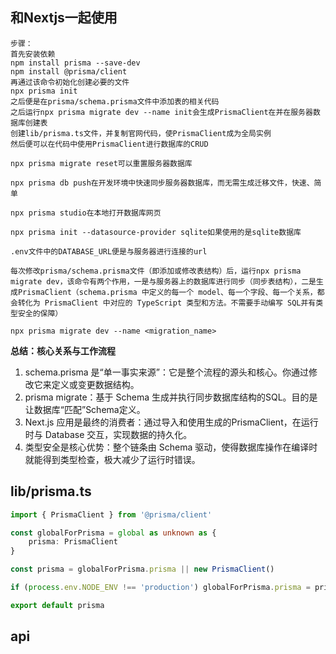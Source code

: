 ## 和Nextjs一起使用
```shell
步骤：
首先安装依赖
npm install prisma --save-dev
npm install @prisma/client
再通过该命令初始化创建必要的文件
npx prisma init
之后便是在prisma/schema.prisma文件中添加表的相关代码
之后运行npx prisma migrate dev --name init会生成PrismaClient在并在服务器数据库创建表
创建lib/prisma.ts文件，并复制官网代码，使PrismaClient成为全局实例
然后便可以在代码中使用PrismaClient进行数据库的CRUD

npx prisma migrate reset可以重置服务器数据库

npx prisma db push在​​开发环境​​中快速同步服务器数据库​​，而无需生成迁移文件，快速、简单​​

npx prisma studio在本地打开数据库网页

npx prisma init --datasource-provider sqlite如果使用的是sqlite数据库

.env文件中的DATABASE_URL便是与服务器进行连接的url

每次修改prisma/schema.prisma文件（即添加或修改表结构）后，运行npx prisma migrate dev，该命令有两个作用，一是与服务器上的数据库进行同步（同步表结构），二是生成PrismaClient（schema.prisma 中定义的每一个 model、每一个字段、每一个关系，都会转化为 PrismaClient 中对应的 TypeScript 类型和方法。不需要手动编写 SQL并有类型安全的保障）

npx prisma migrate dev --name <migration_name>
```
**总结：核心关系与工作流程**
1. ​​schema.prisma 是“单一事实来源”​​：它是整个流程的​​源头和核心​​。你通过修改它来定义或变更数据结构。
2. prisma migrate​​：基于 ​​Schema​​ 生成并执行同步​​数据库​​结构的 ​​SQL​​。​​目的是让数据库“匹配”Schema定义。​
3. Next.js 应用是最终的消费者​​：通过导入和使用生成的 ​​PrismaClient​​，在运行时与 ​​Database​​ 交互，实现数据的持久化。
4. 类型安全是核心优势​​：整个链条由 Schema 驱动，使得数据库操作在编译时就能得到类型检查，极大减少了运行时错误。
## lib/prisma.ts
```ts
import { PrismaClient } from '@prisma/client'

const globalForPrisma = global as unknown as { 
    prisma: PrismaClient
}

const prisma = globalForPrisma.prisma || new PrismaClient()

if (process.env.NODE_ENV !== 'production') globalForPrisma.prisma = prisma

export default prisma
```
## api
```ts

```
